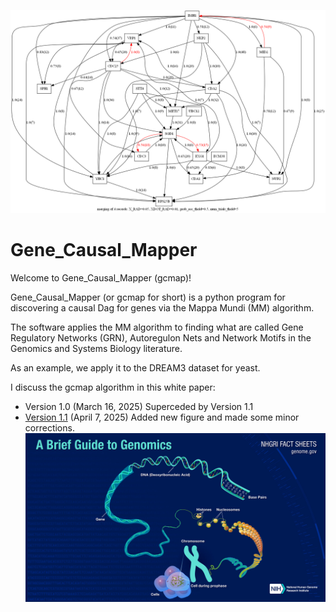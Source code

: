 ![](pics/20-genes.png)

# Gene_Causal_Mapper

Welcome to Gene_Causal_Mapper (gcmap)!

Gene_Causal_Mapper (or gcmap for short) 
is a python program for
discovering a causal Dag for genes via
the Mappa Mundi (MM) algorithm.


The software applies the MM algorithm 
to finding what
are called Gene Regulatory Networks (GRN),
Autoregulon  Nets
and Network Motifs 
in the Genomics and Systems Biology literature.

As an example, we apply it to the DREAM3 
dataset for yeast.

I discuss the gcmap algorithm 
in this white paper:
* Version 1.0 (March 16, 2025) Superceded by Version 1.1
* [Version 1.1](https://github.com/rrtucci/gene_causal_mapper/blob/master/white-paper/gene-causal-mapper1.pdf) (April 7, 2025)
Added new figure and made some minor corrections.
![](pics/cell-to-dna.png)